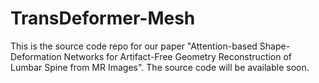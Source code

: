 # TransDeformer-Mesh
This is the source code repo for our paper "Attention-based Shape-Deformation Networks for Artifact-Free Geometry Reconstruction of Lumbar Spine from MR Images". The source code will be available soon.
